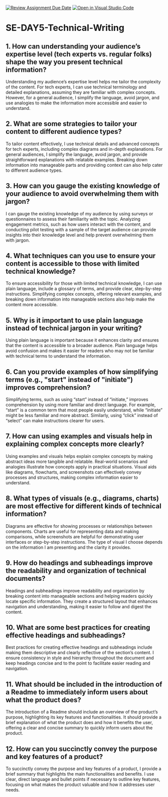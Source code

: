 [![Review Assignment Due Date](https://classroom.github.com/assets/deadline-readme-button-22041afd0340ce965d47ae6ef1cefeee28c7c493a6346c4f15d667ab976d596c.svg)](https://classroom.github.com/a/zsAR-pyY)
[![Open in Visual Studio Code](https://classroom.github.com/assets/open-in-vscode-2e0aaae1b6195c2367325f4f02e2d04e9abb55f0b24a779b69b11b9e10269abc.svg)](https://classroom.github.com/online_ide?assignment_repo_id=16022788&assignment_repo_type=AssignmentRepo)
# SE-DAY5-Technical-Writing
## 1. How can understanding your audience’s expertise level (tech experts vs. regular folks) shape the way you present technical information?

Understanding my audience’s expertise level helps me tailor the complexity of the content. For tech experts, I can use technical terminology and detailed explanations, assuming they are familiar with complex concepts. However, for a general audience, I simplify the language, avoid jargon, and use analogies to make the information more accessible and easier to understand.

## 2. What are some strategies to tailor your content to different audience types?

To tailor content effectively, I use technical details and advanced concepts for tech experts, including complex diagrams and in-depth explanations. For general audiences, I simplify the language, avoid jargon, and provide straightforward explanations with relatable examples. Breaking down information into manageable parts and providing context can also help cater to different audience types.

## 3. How can you gauge the existing knowledge of your audience to avoid overwhelming them with jargon?

I can gauge the existing knowledge of my audience by using surveys or questionnaires to assess their familiarity with the topic. Analyzing engagement metrics, such as how users interact with the content, and conducting pilot testing with a sample of the target audience can provide insights into their knowledge level and help prevent overwhelming them with jargon.

## 4. What techniques can you use to ensure your content is accessible to those with limited technical knowledge?

To ensure accessibility for those with limited technical knowledge, I can use plain language, include a glossary of terms, and provide clear, step-by-step instructions. Simplifying complex concepts, offering relevant examples, and breaking down information into manageable sections also help make the content more accessible.

## 5. Why is it important to use plain language instead of technical jargon in your writing?

Using plain language is important because it enhances clarity and ensures that the content is accessible to a broader audience. Plain language helps avoid confusion and makes it easier for readers who may not be familiar with technical terms to understand the information.

## 6. Can you provide examples of how simplifying terms (e.g., "start" instead of "initiate") improves comprehension?

Simplifying terms, such as using “start” instead of “initiate,” improves comprehension by using more familiar and direct language. For example, “start” is a common term that most people easily understand, while “initiate” might be less familiar and more abstract. Similarly, using “click” instead of “select” can make instructions clearer for users.

## 7. How can using examples and visuals help in explaining complex concepts more clearly?

Using examples and visuals helps explain complex concepts by making abstract ideas more tangible and relatable. Real-world scenarios and analogies illustrate how concepts apply in practical situations. Visual aids like diagrams, flowcharts, and screenshots can effectively convey processes and structures, making complex information easier to understand.

## 8. What types of visuals (e.g., diagrams, charts) are most effective for different kinds of technical information?

Diagrams are effective for showing processes or relationships between components. Charts are useful for representing data and making comparisons, while screenshots are helpful for demonstrating user interfaces or step-by-step instructions. The type of visual I choose depends on the information I am presenting and the clarity it provides.

## 9. How do headings and subheadings improve the readability and organization of technical documents?

Headings and subheadings improve readability and organization by breaking content into manageable sections and helping readers quickly locate specific information. They create a structured layout that enhances navigation and understanding, making it easier to follow and digest the content.

## 10. What are some best practices for creating effective headings and subheadings?

Best practices for creating effective headings and subheadings include making them descriptive and clearly reflective of the section’s content. I ensure consistency in style and hierarchy throughout the document and keep headings concise and to the point to facilitate easier reading and navigation.

## 11. What should be included in the introduction of a Readme to immediately inform users about what the product does?

The introduction of a Readme should include an overview of the product’s purpose, highlighting its key features and functionalities. It should provide a brief explanation of what the product does and how it benefits the user, offering a clear and concise summary to quickly inform users about the product.

## 12. How can you succinctly convey the purpose and key features of a product?

To succinctly convey the purpose and key features of a product, I provide a brief summary that highlights the main functionalities and benefits. I use clear, direct language and bullet points if necessary to outline key features, focusing on what makes the product valuable and how it addresses user needs. 
